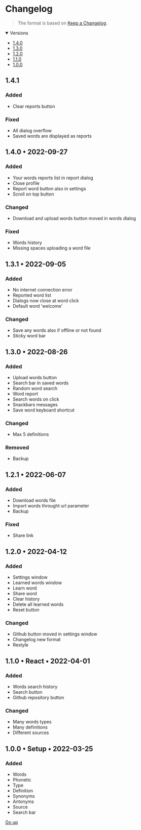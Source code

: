 # Changelog

> The format is based on [Keep a Changelog](https://keepachangelog.com/en/1.0.0).

<details open>
   <summary>Versions</summary>

-  [1.4.0](#140-•-2022-09-27)
-  [1.3.0](#130-•-2022-08-26)
-  [1.2.0](#120-•-2022-04-12)
-  [1.1.0](#110-•-react-•-2022-04-01)
-  [1.0.0](#100-•-setup-•-2022-03-25)
</details>

## 1.4.1

### Added

-  Clear reports button

### Fixed

-  All dialog overflow
-  Saved words are displayed as reports

## 1.4.0 • 2022-09-27

### Added

-  Your words reports list in report dialog
-  Close profile
-  Report word button also in settings
-  Scroll on top button

### Changed

-  Download and upload words button moved in words dialog

### Fixed

-  Words history
-  Missing spaces uploading a word file

## 1.3.1 • 2022-09-05

### Added

-  No internet connection error
-  Reported word list
-  Dialogs now close at word click
-  Default word 'welcome'

### Changed

-  Save any words also if offline or not found
-  Sticky word bar

## 1.3.0 • 2022-08-26

### Added

-  Upload words button
-  Search bar in saved words
-  Random word search
-  Word report
-  Search words on click
-  Snackbars messages
-  Save word keyboard shortcut

### Changed

-  Max 5 definitions

### Removed

-  Backup

## 1.2.1 • 2022-06-07

### Added

-  Download words file
-  Import words throught url parameter
-  Backup

### Fixed

-  Share link

## 1.2.0 • 2022-04-12

### Added

-  Settings window
-  Learned words window
-  Learn word
-  Share word
-  Clear history
-  Delete all learned words
-  Reset button

### Changed

-  Github button moved in settings window
-  Changelog new format
-  Restyle

## 1.1.0 • React • 2022-04-01

### Added

-  Words search history
-  Search button
-  Github repository button

### Changed

-  Many words types
-  Many definitions
-  Different sources

## 1.0.0 • Setup • 2022-03-25

### Added

-  Words
-  Phonetic
-  Type
-  Definition
-  Synonyms
-  Antonyms
-  Source
-  Search bar

[Go up](#changelog)
